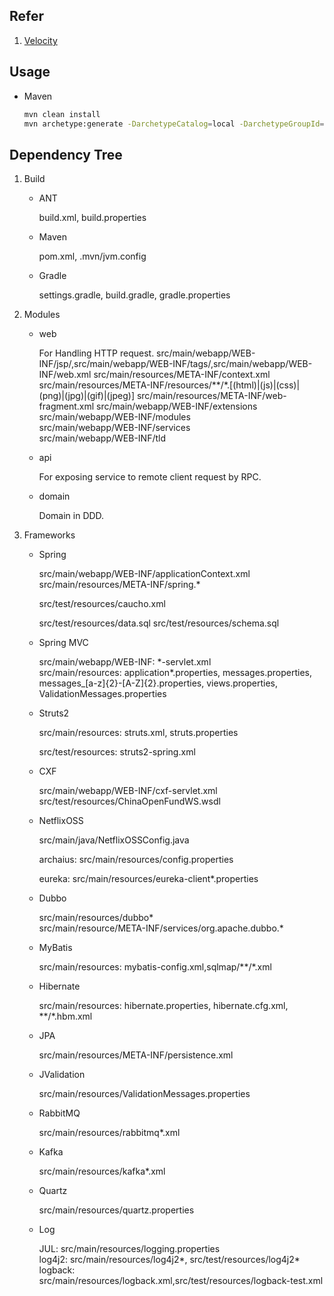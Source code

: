 ## Refer
1. [Velocity](http://velocity.apache.org/engine/devel/user-guide.html)

## Usage

- Maven

   ```sh
   mvn clean install
   mvn archetype:generate -DarchetypeCatalog=local -DarchetypeGroupId=ml.iamwhatiam.archetype -DarchetypeArtifactId=temp -DarchetypeVersion=1.0-SNAPSHOT
   ```

## Dependency Tree

1. Build

   + ANT

     build.xml, build.properties

   + Maven

     pom.xml, .mvn/jvm.config

   + Gradle

     settings.gradle, build.gradle, gradle.properties  

2. Modules

   + web

     For Handling HTTP request.
     src/main/webapp/WEB-INF/jsp/,src/main/webapp/WEB-INF/tags/,src/main/webapp/WEB-INF/web.xml
     src/main/resources/META-INF/context.xml
     src/main/resources/META-INF/resources/**/\*.[(html)|(js)|(css)|(png)|(jpg)|(gif)|(jpeg)]
     src/main/resources/META-INF/web-fragment.xml
     src/main/webapp/WEB-INF/extensions   
     src/main/webapp/WEB-INF/modules   
     src/main/webapp/WEB-INF/services   
     src/main/webapp/WEB-INF/tld   
   
   + api

     For exposing service to remote client request by RPC.
   
   + domain
 
      Domain in DDD.

3. Frameworks

   + Spring
   
     src/main/webapp/WEB-INF/applicationContext.xml
     src/main/resources/META-INF/spring.*
     
     src/test/resources/caucho.xml
     
     src/test/resources/data.sql
     src/test/resources/schema.sql

   + Spring MVC

     src/main/webapp/WEB-INF:
     \*-servlet.xml  
     src/main/resources:
     application*.properties, messages.properties, messages_[a-z]{2}-[A-Z]{2}.properties, views.properties, ValidationMessages.properties
    
   + Struts2

     src/main/resources:
     struts.xml, struts.properties
     
     src/test/resources:
     struts2-spring.xml

   + CXF

     src/main/webapp/WEB-INF/cxf-servlet.xml
     src/test/resources/ChinaOpenFundWS.wsdl
     
   + NetflixOSS
   
     src/main/java/NetflixOSSConfig.java
   
     archaius: src/main/resources/config.properties
    
     eureka: src/main/resources/eureka-client*.properties

   + Dubbo

     src/main/resources/dubbo*  
     src/main/resource/META-INF/services/org.apache.dubbo.*

   + MyBatis

     src/main/resources:
     mybatis-config.xml,sqlmap/**/\*.xml

   + Hibernate

     src/main/resources:
     hibernate.properties, hibernate.cfg.xml, **/\*.hbm.xml
     
   + JPA
   
     src/main/resources/META-INF/persistence.xml        

   + JValidation

     src/main/resources/ValidationMessages.properties
     
   + RabbitMQ
   
     src/main/resources/rabbitmq*.xml
     
   + Kafka
   
     src/main/resources/kafka*.xml
     
   + Quartz
   
     src/main/resources/quartz.properties  

   + Log

     JUL: src/main/resources/logging.properties   
     log4j2: src/main/resources/log4j2*, src/test/resources/log4j2*   
     logback: src/main/resources/logback.xml,src/test/resources/logback-test.xml    
